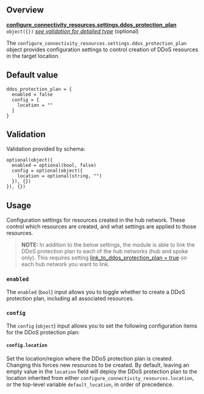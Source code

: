 <!-- markdownlint-disable first-line-h1 -->
## Overview

[**configure_connectivity_resources.settings.ddos_protection_plan**](#overview) `object({})` [*see validation for detailed type*](#validation) (optional)

The `configure_connectivity_resources.settings.ddos_protection_plan` object provides configuration settings to control creation of DDoS resources in the target location.

## Default value

```hcl
ddos_protection_plan = {
  enabled = false
  config = {
    location = ""
  }
}
```

## Validation

Validation provided by schema:

```hcl
optional(object({
  enabled = optional(bool, false)
  config = optional(object({
    location = optional(string, "")
  }), {})
}), {})
```

## Usage

Configuration settings for resources created in the hub network.
These control which resources are created, and what settings are applied to those resources.

> **NOTE:**
> In addition to the below settings, the module is able to link the DDoS protection plan to each of the hub networks (hub and spoke only).
> This requires setting [link_to_ddos_protection_plan = true][wiki_hub_networks_link_to_ddos_protection_plan] on each hub network you want to link.

### `enabled`

The `enabled` (`bool`) input allows you to toggle whether to create a DDoS protection plan, including all associated resources.

### `config`

The `config` (`object`) input allows you to set the following configuration items for the DDoS protection plan:

#### `config.location`

Set the location/region where the DDoS protection plan is created.
Changing this forces new resources to be created.
By default, leaving an empty value in the `location` field will deploy the DDoS protection plan to the location inherited from either `configure_connectivity_resources.location`, or the top-level variable `default_location`, in order of precedence.

[//]: # "************************"
[//]: # "INSERT LINK LABELS BELOW"
[//]: # "************************"

[wiki_hub_networks_link_to_ddos_protection_plan]: %5BVariables%5D-configure_connectivity_resources.settings.hub_networks#configlinktoddosprotectionplan "Wiki - configure_connectivity_resources settings hub_networks config link_to_ddos_protection_plan"
